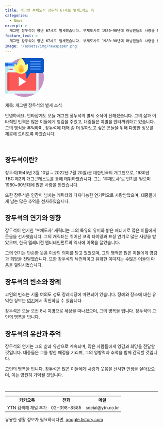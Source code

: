 ```yaml
---
title: 개그맨 부채도사 장두석 67세로 별세…애도 속
categories:
  - News
excerpt: >
  개그맨 장두석이 향년 67세로 별세했습니다. 부채도사로 1980~90년대 러닝맨들의 사랑을 받았던 그의 빈소는 서울 여의도 성모 장례식장에 마련됐습니다.
feature_text: >
  개그맨 장두석이 향년 67세로 별세했습니다. 부채도사로 1980~90년대 러닝맨들의 사랑을 받았던 그의 빈소는 서울 여의도 성모 장례식장에 마련됐습니다.
image: '/assets/img/newspaper.png'
---
```


<p><img src="/assets/img/news.png" alt="rentncar 속보" /></p>

<p>제목: 개그맨 장두석의 별세 소식</p>

<p>안녕하세요. 안타깝게도 오늘 개그맨 장두석의 별세 소식이 전해졌습니다. 그의 삶과 이타적인 인격은 많은 이들에게 영감을 주었고, 대중들은 이별을 안타까워하고 있습니다. 그의 행적을 추억하며, 장두석에 대해 좀 더 알아보고 싶은 분들을 위해 다양한 정보를 제공해 드리도록 하겠습니다.</p>

<p data-ke-size="size16">&nbsp;</p>

<h2 data-ke-size="size26">장두석이란?</h2>

<p data-ke-size="size16">장두석(1945년 3월 10일 ~ 2022년 7월 20일)은 대한민국의 개그맨으로, 1980년 TBC 제2회 개그콘테스트를 통해 데뷔하였습니다. 그는 '부채도사'로 인기를 얻으며 1980~90년대에 많은 사랑을 받았습니다.</p>

<p data-ke-size="size16">또한 장두석은 인간미 넘치는 캐릭터와 다재다능한 연기력으로 사랑받았으며, 대중들에게 남는 많은 추억을 선사하였습니다.</p>

<h2 data-ke-size="size26">장두석의 연기와 영향</h2>

<p data-ke-size="size16">장두석이 연기한 '부채도사' 캐릭터는 그의 특유의 유머와 밝은 에너지로 많은 이들에게 웃음을 선사했습니다. 그의 캐릭터는 뛰어난 코믹 타이밍과 표정 연기로 많은 사랑을 받았으며, 한국 텔레비전 엔터테인먼트의 역사에 이목을 끌었습니다.</p>

<p data-ke-size="size16">그의 연기는 단순한 웃음 이상의 의미를 담고 있었으며, 그의 행적은 많은 이들에게 영감과 희망을 전달했습니다. 또한 장두석의 낙천적이고 유쾌한 이미지는 수많은 이들의 마음을 힐링시켰습니다.</p>

<h2 data-ke-size="size26">장두석의 빈소와 장례</h2>

<p data-ke-size="size16">고인의 빈소는 서울 여의도 성모 장례식장에 마련되어 있습니다. 장례와 장소에 대한 유익한 정보는 <a href="https://www.ytn.co.kr/_ln/0107_202207201304054528">여기</a>에서 확인하실 수 있습니다.</p>

<p data-ke-size="size16">장두석은 오늘 오전 8시 지병으로 세상을 떠나셨으며, 그의 명복을 빕니다. 장두석의 고인의 명복을 빕니다.</p>

<h2 data-ke-size="size26">장두석의 유산과 추억</h2>

<p data-ke-size="size16">장두석의 연기는 그의 삶과 유산으로 계속되며, 많은 사람들에게 영감과 희망을 전달할 것입니다. 대중들은 그를 향한 애정을 기리며, 그의 영향력과 추억을 함께 간직할 것입니다.</p>

<p data-ke-size="size16">고인의 명복을 빕니다. 장두석은 많은 이들에게 사랑과 웃음을 선사한 인생을 살아갔으며, 이는 영원히 기억될 것입니다.</p>

<p data-ke-size="size16">&nbsp;</p>

<hr>

<table>
    <tbody>
        <tr>
            <td style="text-align: center; height: 17px;"><b>카카오톡</b></td>
            <td style="text-align: center; height: 17px;"><b>전화</b></td>
            <td style="text-align: center; height: 17px;"><b>메일</b></td>
        </tr>
        <tr>
            <td style="text-align: center; height: 17px;">YTN 검색해 채널 추가</td>
            <td style="text-align: center; height: 17px;">02-398-8585</td>
            <td style="text-align: center; height: 17px;">social@ytn.co.kr</td>
        </tr>
    </tbody>
</table>
유용한 생활 정보가 필요하시다면, <a href="https://qoogle.tistory.com" rel="dofollow">qoogle.tistory.com</a>



